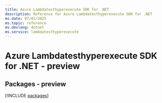 ```yaml
---
title: Azure Lambdatesthyperexecute SDK for .NET
description: Reference for Azure Lambdatesthyperexecute SDK for .NET
ms.date: 07/01/2025
ms.topic: reference
ms.devlang: dotnet
ms.service: lambdatesthyperexecute
---
```

# Azure Lambdatesthyperexecute SDK for .NET - preview
## Packages - preview
[!INCLUDE [packages](lambdatesthyperexecute-index.md)]